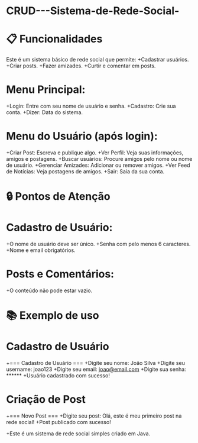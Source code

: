 # CRUD---Sistema-de-Rede-Social-

# 📋 Funcionalidades

Este é um sistema básico de rede social que permite:
+Cadastrar usuários.
+Criar posts.
+Fazer amizades.
+Curtir e comentar em posts.

# Menu Principal:
+Login: Entre com seu nome de usuário e senha.
+Cadastro: Crie sua conta.
+Dizer: Data do sistema.

# Menu do Usuário (após login):
+Criar Post: Escreva e publique algo.
+Ver Perfil: Veja suas informações, amigos e postagens.
+Buscar usuários: Procure amigos pelo nome ou nome de usuário.
+Gerenciar Amizades: Adicionar ou remover amigos.
+Ver Feed de Notícias: Veja postagens de amigos.
+Sair: Saia da sua conta.

# 🔒 Pontos de Atenção

# Cadastro de Usuário:
+O nome de usuário deve ser único.
+Senha com pelo menos 6 caracteres.
+Nome e email obrigatórios.

# Posts e Comentários:
+O conteúdo não pode estar vazio.

# 📚 Exemplo de uso

# Cadastro de Usuário
+=== Cadastro de Usuário ===
+Digite seu nome: João Silva
+Digite seu username: joao123
+Digite seu email: joao@email.com
+Digite sua senha: ******
+Usuário cadastrado com sucesso!

# Criação de Post
+=== Novo Post ===
+Digite seu post: Olá, este é meu primeiro post na rede social!
+Post publicado com sucesso!

+Este é um sistema de rede social simples criado em Java.
